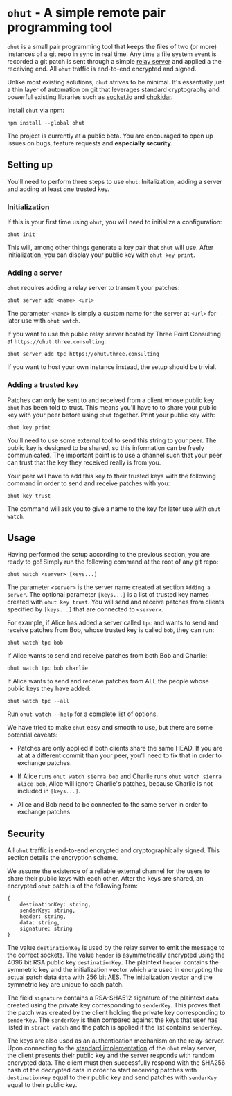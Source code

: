 # `ohut` - A simple remote pair programming tool

`ohut` is a small pair programming tool that keeps the files of two (or more) instances of a git
repo in sync in real time. Any time a file system event is recorded a git patch is sent through
a simple [relay server](https://github.com/three-consulting/ohut-server) and applied a the receiving
end. All `ohut` traffic is end-to-end encrypted and signed.

Unlike most existing solutions, `ohut` strives to be minimal.
It's essentially just a thin layer of automation on git that leverages standard cryptography and
powerful existing libraries such as [socket.io](https://github.com/socketio/socket.io)
and [chokidar](https://github.com/paulmillr/chokidar).

Install `ohut` via npm:

```
npm install --global ohut
```

The project is currently at a public beta. You are encouraged to open up issues on bugs,
feature requests and **especially security**.

## Setting up

You'll need to perform three steps to use `ohut`: Initalization, adding a server and
adding at least one trusted key.

### Initialization

If this is your first time using `ohut`, you will need to initialize a configuration:

```
ohut init
```

This will, among other things generate a key pair that `ohut` will use. After initialization,
you can display your public key with `ohut key print`.

### Adding a server

`ohut` requires adding a relay server to transmit your patches:

```
ohut server add <name> <url>
```

The parameter `<name>` is simply a custom name for the server at `<url>` for later
use with `ohut watch`.

If you want to use the public relay server hosted by Three Point Consulting at `https://ohut.three.consulting`:

```
ohut server add tpc https://ohut.three.consulting
```

If you want to host your own instance instead, the setup should be trivial.

### Adding a trusted key

Patches can only be sent to and received from a client whose public key `ohut` has
been told to trust. This means you'll have to to share your public key with your
peer before using `ohut` together. Print your public key with:

```
ohut key print
```

You'll need to use some external tool to send this string to your peer. The public key
is designed to be shared, so this information can be freely communicated. The important
point is to use a channel such that your peer can trust that the key they received really
is from you.

Your peer will have to add this key to their trusted keys with the following command
in order to send and receive patches with you:

```
ohut key trust
```

The command will ask you to give a name to the key for later use with `ohut watch`.

## Usage

Having performed the setup according to the previous section, you are ready to go! Simply run the
following command at the root of any git repo:

```
ohut watch <server> [keys...]
```

The parameter `<server>` is the server name created at section `Adding a server`. The optional
parameter `[keys...]` is a list of trusted key names created with `ohut key trust`. You will send and
receive patches from clients specified by `[keys...]` that are connected to `<server>`.

For example, if Alice has added a server called `tpc` and wants to send and receive patches from Bob, whose
trusted key is called `bob`, they can run:

```
ohut watch tpc bob
```

If Alice wants to send and receive patches from both Bob and Charlie:

```
ohut watch tpc bob charlie
```

If Alice wants to send and receive patches from ALL the people whose public keys they have added:

```
ohut watch tpc --all
```

Run `ohut watch --help` for a complete list of options.

We have tried to make `ohut` easy and smooth to use, but there are some potential caveats:

- Patches are only applied if both clients share the same HEAD. If you are at
  at a different commit than your peer, you'll need to fix that in order to exchange patches.

- If Alice runs `ohut watch sierra bob` and Charlie runs `ohut watch sierra alice bob`, Alice will
  ignore Charlie's patches, because Charlie is not included in `[keys...]`.

- Alice and Bob need to be connected to the same server in order to exchange patches.

## Security

All `ohut` traffic is end-to-end encrypted and cryptographically signed. This section details the
encryption scheme.

We assume the existence of a reliable external channel for the users to share their public keys with each
other. After the keys are shared, an encrypted `ohut` patch is of the following form:

```
{
    destinationKey: string,
    senderKey: string,
    header: string,
    data: string,
    signature: string
}
```

The value `destinationKey` is used by the relay server to emit the message to the correct sockets.
The value `header` is asymmetrically encrypted using the 4096 bit RSA public key `destinationKey`. The
plaintext `header` contains the symmetric key and the initialization vector which are used in encrypting
the actual patch data `data` with 256 bit AES. The initialization vector and the symmetric key are unique
to each patch.

The field `signature` contains a RSA-SHA512 signature of the plaintext `data` created using the private key
corresponding to `senderKey`. This proves that the patch was created by the client holding the private key
corresponding to `senderKey`. The `senderKey` is then compared against the keys that user has listed
in `stract watch` and the patch is applied if the list contains `senderKey`.

The keys are also used as an authentication mechanism on the relay-server. Upon connecting to the
[standard implementation](https://github.com/three-consulting/ohut-server) of the `ohut` relay server, the
client presents their public key and the server responds with random encrypted data. The client must then
successfully respond with the SHA256 hash of the decrypted data in order to start receiving patches with
`destinationKey` equal to their public key and send patches with `senderKey` equal to their public key.
